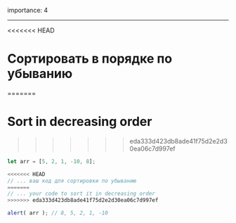 importance: 4

---

<<<<<<< HEAD
# Сортировать в порядке по убыванию
=======
# Sort in decreasing order
>>>>>>> eda333d423db8ade41f75d2e2d30ea06c7d997ef

```js
let arr = [5, 2, 1, -10, 8];

<<<<<<< HEAD
// ... ваш код для сортировки по убыванию
=======
// ... your code to sort it in decreasing order
>>>>>>> eda333d423db8ade41f75d2e2d30ea06c7d997ef

alert( arr ); // 8, 5, 2, 1, -10
```

